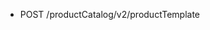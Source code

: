 <!--
    ATTENTION: This file was generated via gradle!
               Do NOT manually edit this file! Any such changes will be overwritten!
-->

* POST /productCatalog/v2/productTemplate

